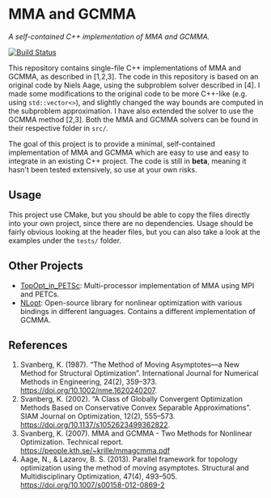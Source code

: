 # MMA and GCMMA
*A self-contained C++ implementation of MMA and GCMMA.*

[![Build Status](https://travis-ci.org/jdumas/mma.svg?branch=master)](https://travis-ci.org/jdumas/mma)

This repository contains single-file C++ implementations of MMA and GCMMA, as described in [1,2,3].
The code in this repository is based on an original code by Niels Aage, using the subproblem solver described in [4].
I made some modifications to the original code to be more C++-like (e.g. using `std::vector<>`), and slightly changed the way bounds are computed in the subproblem approximation.
I have also extended the solver to use the GCMMA method [2,3]. Both the MMA and GCMMA solvers can be found in their respective folder in `src/`.

The goal of this project is to provide a minimal, self-contained implementation of MMA and GCMMA which are easy to use and easy to integrate in an existing C++ project.
The code is still in **beta**, meaning it hasn't been tested extensively, so use at your own risks.

## Usage

This project use CMake, but you should be able to copy the files directly into your own project, since there are no dependencies.
Usage should be fairly obvious looking at the header files, but you can also take a look at the examples under the `tests/` folder.

## Other Projects

- [TopOpt_in_PETSc](https://github.com/topopt/TopOpt_in_PETSc): Multi-processor implementation of MMA using MPI and PETCs.
- [NLopt](https://nlopt.readthedocs.io/en/latest/): Open-source library for nonlinear optimization with various bindings in different languages. Contains a different implementation of GCMMA.

## References

1. Svanberg, K. (1987). “The Method of Moving Asymptotes—a New Method for Structural Optimization”. International Journal for Numerical Methods in Engineering, 24(2), 359–373. https://doi.org/10.1002/nme.1620240207.
2. Svanberg, K. (2002). “A Class of Globally Convergent Optimization Methods Based on Conservative Convex Separable Approximations”. SIAM Journal on Optimization, 12(2), 555–573. https://doi.org/10.1137/s1052623499362822.
3. Svanberg, K. (2007). MMA and GCMMA - Two Methods for Nonlinear Optimization. Technical report. https://people.kth.se/~krille/mmagcmma.pdf
4. Aage, N., & Lazarov, B. S. (2013). Parallel framework for topology optimization using the method of moving asymptotes. Structural and Multidisciplinary Optimization, 47(4), 493–505. https://doi.org/10.1007/s00158-012-0869-2
